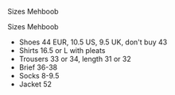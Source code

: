 Sizes Mehboob

Sizes Mehboob

- Shoes 44 EUR, 10.5 US, 9.5 UK, don't buy 43
- Shirts 16.5 or L with pleats
- Trousers 33 or 34, length 31 or 32
- Brief 36-38
- Socks 8-9.5
- Jacket 52